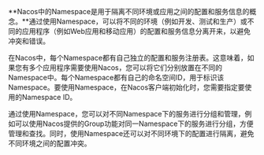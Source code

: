 **Nacos中的Namespace是用于隔离不同环境或应用之间的配置和服务信息的概念。**通过使用Namespace，可以将不同的环境（例如开发、测试和生产）或不同的应用程序（例如Web应用和移动应用）的配置和服务信息分离开来，以避免冲突和错误。

在Nacos中，每个Namespace都有自己独立的配置和服务注册表。这意味着，如果您有多个应用程序需要使用Nacos，您可以将它们分别放置在不同的Namespace中。每个Namespace都有自己的命名空间ID，用于标识该Namespace。要使用Namespace，在Nacos客户端初始化时，您需要指定要使用的Namespace ID。

通过使用Namespace，您可以对不同Namespace下的服务进行分组和管理，例如可以使用Nacos提供的Group功能对同一Namespace下的服务进行分组，方便管理和查找。同时，使用Namespace还可以对不同环境下的配置进行隔离，避免不同环境之间的配置冲突。
